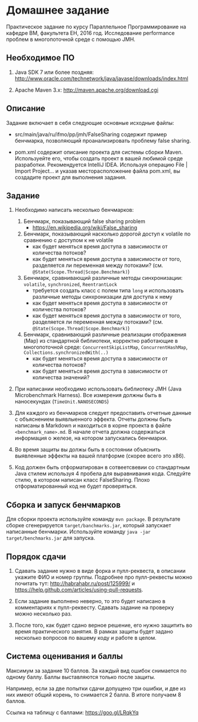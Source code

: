 Домашнее задание
================
Практическое задание по курсу Параллельное Программирование на кафедре ВМ, факультета ЕН, 2016 год.
Исследование performance проблем в многопоточной среде с помощью JMH.

Необходимое ПО
--------------
1. Java SDK 7 или более поздняя:
   http://www.oracle.com/technetwork/java/javase/downloads/index.html

2. Apache Maven 3.x:
   http://maven.apache.org/download.cgi

Описание
--------
Задание включает в себя следующие основные исходные файлы:

* src/main/java/ru/ifmo/pp/jmh/FalseSharing содержит пример бенчмарка, позволяющий проанализировать проблему
  false sharing.

* pom.xml содержит описание проекта для системы сборки Maven. Используейте его, чтобы создать проект в вашей
  любимой среде разработки. Рекомендуется IntelliJ IDEA. Используя операцию File | Import Project... и указав
  месторасположение файла pom.xml, вы создадите проект для выполнения задания.

Задание
-------
1. Необходимо написать несколько бенчмарков:
    1. Бенчмарк, показывающий false sharing problem 
        * https://en.wikipedia.org/wiki/False_sharing
    2. Бенчмарк, показывающий насколько дорогой доступ к volatile по сравнению с доступом к не volatile
        * как будет меняться время доступа в зависимости от количества потоков?
        * как будет меняться время доступа в зависимости от того, разделяется ли переменная между потоками? 
          (см. `@State(Scope.Thread|Scope.Benchmark)`)
    3. Бенчмарк, сравнивающий различные методы синхронизации: `volatile`, `synchronized`, `ReentrantLock`
        * требуется создать класс с полем типа `long` и использовать различные методы синхронизации для доступа к нему
        * как будет меняться время доступа в зависимости от количества потоков?
        * как будет меняться время доступа в зависимости от того, разделяется ли переменная между потоками? 
          (см. `@State(Scope.Thread|Scope.Benchmark)`)
    4. Бенчмарк, сравнивающий различные реализации отображения (Map) из стандартной библиотеки, 
       корректно работающие в многопоточной среде: 
       `ConcurrentSkipListMap`, `ConcurrentHashMap`, `Collections.synchronizedWith(..)`
       * как будет меняться время доступа в зависимости от количества потоков?
       * как будет меняться время доступа в зависимости от количества значений?

2. При написании необходимо использовать библиотеку JMH (Java Microbenchmark Harness). 
   Все измерения должны быть в наносекундах (`TimeUnit.NANOSECONDS`)

3. Для каждого из бенчмарков следует предоставить отчетные данные с объяснением выявлыенного эффекта.
   Отчеты должны быть написаны в Markdown и находиться в корне проекта в файле `<benchmark_name>.md`.
   В начале отчета должна содержаться информация о железе, на котором запускались бенчмарки.
   
4. Во время защиты вы должы быть в состоянии объяснить выявленные эффекты на вашей платформе (скорее всего это x86).

5. Код должен быть отформатирован в сотвеетсвевии со стандартным Java стилем используя 4 пробела для выравнивания
   кода. Следуйте стилю, в котором написан класс FalseSharing. Плохо отформатированный код не будет проверяться.

Сборка и запуск бенчмарков
------------------------
Для сборки проекта используйте команду `mvn package`. В результате сборке сгенерируется `target/banchmarks.jar`, 
который запускает написанные бенчмарки. Используйте команду `java -jar target/benchmarks.jar` для запуска.

Порядок сдачи
-------------
1. Сдавать задание нужно в виде форка и пулл-реквеста,
   в описании укажите ФИО и номер группы.
   Подробнее про пулл-реквесты можно почитать тут:
   http://habrahabr.ru/post/125999/ и https://help.github.com/articles/using-pull-requests.

2. Если задание выполнено неверно, то это будет написано в комментариях к пулл-реквесту.
   Сдавать задание на проверку можно несколько раз.

3. После того, как будет сдано верное решение, его нужно защитить во время практического занятия.
   В рамках защиты будет задано несколько вопросов по вашему коду и работе в целом.

Система оценивания и баллы
--------------------------
Максимум за задание 10 баллов.
За каждый вид ошибок снимается по одному баллу. Баллы выставляются только после защиты.

Например, если за две попытки сдачи допущено три ошибки, и две из них имеют общий корень, то снимается 2 балла. В итоге получаем 8 баллов.

Ссылка на таблицу с баллами: https://goo.gl/LRqkYq

